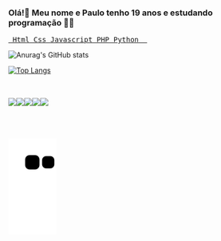 ### Olá!👋 Meu nome e Paulo tenho 19 anos e estudando programação 📜💾 
<style>
            .sudo{
            curos:pointer;
            display:flex;
            flex-direction:center;
            }
            
</style>
<main>
<pre>
<u> Html Css Javascript PHP Python  </u>
</pre>

![Anurag's GitHub stats](https://github-readme-stats.vercel.app/api?username=paulopc777&show_icons=true&theme=Default)

[![Top Langs](https://github-readme-stats.vercel.app/api/top-langs/?username=paulopc777)](https://github.com/anuraghazra/github-readme-stats)
##
<br>
<div class="sudo" style="">
 <img src="https://cdn.jsdelivr.net/gh/devicons/devicon/icons/html5/html5-original.svg" height=50px/>
 <img src="https://cdn.jsdelivr.net/gh/devicons/devicon/icons/css3/css3-original.svg" height=50px/>
 <img src="https://cdn.jsdelivr.net/gh/devicons/devicon/icons/bootstrap/bootstrap-plain-wordmark.svg" height=50px/>
 <img src="https://cdn.jsdelivr.net/gh/devicons/devicon/icons/photoshop/photoshop-plain.svg" height=50px/>
 <img src="https://cdn.jsdelivr.net/gh/devicons/devicon/icons/aftereffects/aftereffects-original.svg" height=50px />
 
  ##
          
</div>

<div>
<a href="https://www.linkedin.com/in/paulo-cesar-dos-santos-granzieri-a5783b208/"><img src"https://img.shields.io/badge/LinkedIn-0077B5?style=for-the-badge&logo=linkedin&logoColor=white"></a>
</div>
      
      
![snake gif](https://github.com/paulopc777/paulopc777/blob/output/github-contribution-grid-snake.svg)
 </main>
      
